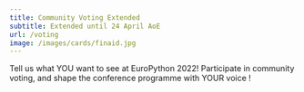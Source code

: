 ```yaml
---
title: Community Voting Extended
subtitle: Extended until 24 April AoE
url: /voting
image: /images/cards/finaid.jpg
---
```


Tell us what YOU want to see at EuroPython 2022! Participate in community voting, and shape the conference programme with YOUR voice !
